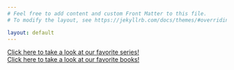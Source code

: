```yaml
---
# Feel free to add content and custom Front Matter to this file.
# To modify the layout, see https://jekyllrb.com/docs/themes/#overriding-theme-defaults

layout: default
---
```


[Click here to take a look at our favorite series!](series.html)
<br>
[Click here to take a look at our favorite books!](booksPage.html)
